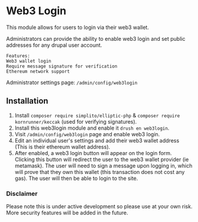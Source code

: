 # Web3 Login

This module allows for users to login via their web3 wallet.

Administrators can provide the ability to enable web3 login and set public addresses for any drupal user account.

```
Features:
Web3 wallet login
Require message signature for verification
Ethereum network support
```

Administrator settings page:
`/admin/config/web3login`

## Installation

1.  Install `composer require simplito/elliptic-php` & `composer require kornrunner/keccak` (used for verifying signatures).
2.  Install this web3login module and enable it `drush en web3login`.
3.  Visit  `/admin/config/web3login` page and enable web3 login.
4.  Edit an individual user's settings and add their web3 wallet address (This is their ethereum wallet address).
5.  After enabled, a web3 login button will appear on the login form. Clicking this button will redirect the user to the web3 wallet provider (ie metamask).  The user will need to sign a message upon logging in, which will prove that they own this wallet (this transaction does not cost any gas).  The user will then be able to login to the site.


### Disclaimer

Please note this is under active development so please use at your own risk.  More security features will be added in the future.